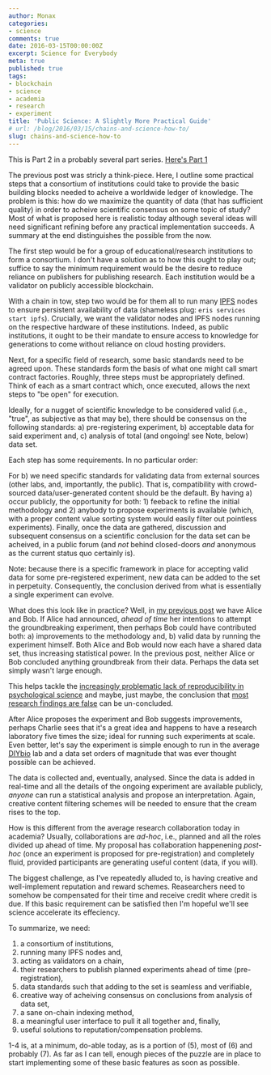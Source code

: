 ```yaml
---
author: Monax
categories:
- science
comments: true
date: 2016-03-15T00:00:00Z
excerpt: Science for Everybody
meta: true
published: true
tags:
- blockchain
- science
- academia
- research
- experiment
title: 'Public Science: A Slightly More Practical Guide'
# url: /blog/2016/03/15/chains-and-science-how-to/
slug: chains-and-science-how-to
---
```


This is Part 2 in a probably several part series. [Here's Part 1](/2016/03/14/blockchains-and-science/)

The previous post was stricly a think-piece. Here, I outline some practical steps that a consortium of institutions could take to provide the basic building blocks needed to acheive a worldwide ledger of knowledge. The problem is this: how do we maximize the quantity of data (that has sufficient quality) in order to acheive scientific consensus on some topic of study? Most of what is proposed here is realistic today although several ideas will need significant refining before any practical implementation succeeds. A summary at the end distinguishes the possible from the now.

The first step would be for a group of educational/research institutions to form a consortium. I don't have a solution as to how this ought to play out; suffice to say the minimum requirement would be the desire to reduce reliance on publishers for publishing research. Each institution would be a validator on publicly accessible blockchain.

With a chain in tow, step two would be for them all to run many [IPFS](https://ipfs.io) nodes to ensure persistent availability of data (shameless plug: `eris services start ipfs`). Crucially, we want the validator nodes and IPFS nodes running on the respective hardware of these institutions. Indeed, as public institutions, it ought to be their mandate to ensure access to knowledge for generations to come without reliance on cloud hosting providers.

Next, for a specific field of research, some basic standards need to be agreed upon. These standards form the basis of what one might call smart contract factories. Roughly, three steps must be appropriately defined. Think of each as a smart contract which, once executed, allows the next steps to "be open" for execution.

Ideally, for a nugget of scientific knowledge to be considered valid (i.e., "true", as subjective as that may be), there should be consensus on the following standards:
a) pre-registering experiment,
b) acceptable data for said experiment and,
c) analysis of total (and ongoing! see Note, below) data set.

Each step has some requirements. In no particular order:

For b) we need specific standards for validating data from external sources (other labs, and, importantly, the public). That is, compatibility with crowd-sourced data/user-generated content should be the default. By having a) occur publicly, the opportunity for both: 1) feeback to refine the initial methodology and 2) anybody to propose experiments is available (which, with a proper content value sorting system would easily filter out pointless experiments). Finally, once the data are gathered, discussion and subsequent consensus on a scientific conclusion for the data set can be acheived, in a public forum (and *not* behind closed-doors *and* anonymous as the current status quo certainly is).

Note: because there is a specific framework in place for accepting valid data for some pre-registered experiment, new data can be added to the set in perpetuity. Consequently, the conclusion derived from what is essentially a single experiment can evolve.

What does this look like in practice? Well, in [my previous post](/2016/03/14/blockchains-and-science/) we have Alice and Bob. If Alice had announced, *ahead of time* her intentions to attempt the groundbreaking experiment, then perhaps Bob could have contributed both: a) improvements to the methodology and, b) valid data by running the experiment himself. Both Alice and Bob would now each have a shared data set, thus increasing statistical power. In the previous post, neither Alice or Bob concluded anything groundbreak from their data. Perhaps the data set simply wasn't large enough.

This helps tackle the [increasingly problematic lack of reproducibility in psychological science](http://www.ncbi.nlm.nih.gov/pmc/articles/PMC4550299/) and maybe, just maybe, the conclusion that [most research findings are false](http://journals.plos.org/plosmedicine/article?id=10.1371/journal.pmed.0020124) can be un-concluded.

After Alice proposes the experiment and Bob suggests improvements, perhaps Charlie sees that it's a great idea and happens to have a research laboratory five times the size; ideal for running such experiments at scale. Even better, let's say the experiment is simple enough to run in the average [DIYbio](https://en.wikipedia.org/wiki/Do-it-yourself_biology) lab and a data set orders of magnitude that was ever thought possible can be achieved.

The data is collected and, eventually, analysed. Since the data is added in real-time and all the details of the ongoing experiment are available publicly, *anyone* can run a statistical analysis and propose an interpretation. Again, creative content filtering schemes will be needed to ensure that the cream rises to the top.

How is this different from the average research collaboration today in academia? Usually, collaborations are *ad-hoc*, i.e., planned and all the roles divided up ahead of time. My proposal has collaboration happenening *post-hoc* (once an experiment is proposed for pre-registration) and completely fluid, provided participants are generating useful content (data, if you will).

The biggest challenge, as I've repeatedly alluded to, is having creative and well-implement reputation and reward schemes. Reasearchers need to somehow be compensated for their time and receive credit where credit is due. If this basic requirement can be satisfied then I'm hopeful we'll see science accelerate its effeciency.

To summarize, we need:

1) a consortium of institutions,
2) running many IPFS nodes and,
3) acting as validators on a chain,
4) their researchers to publish planned experiments ahead of time (pre-registration),
5) data standards such that adding to the set is seamless and verifiable,
6) creative way of acheiving consensus on conclusions from analysis of data set,
6) a sane on-chain indexing method,
7) a meaningful user interface to pull it all together and, finally,
8) useful solutions to reputation/compensation problems.

1-4 is, at a minimum, do-able today, as is a portion of (5), most of (6) and probably (7). As far as I can tell, enough pieces of the puzzle are in place to start implementing some of these basic features as soon as possible.
